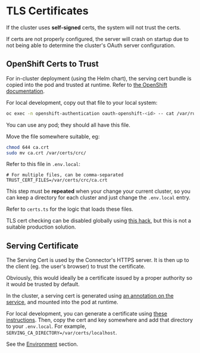 # TLS Certificates
If the cluster uses **self-signed** certs, the system will not trust the certs.

If certs are not properly configured, the server will crash on startup due to not being able to determine the cluster's OAuth server configuration.

## OpenShift Certs to Trust

For in-cluster deployment (using the Helm chart), the serving cert bundle is copied into the pod and trusted at runtime. Refer to [the OpenShift documentation](https://docs.openshift.com/container-platform/4.8/nodes/pods/nodes-pods-secrets.html#nodes-pods-secrets-certificates-about_nodes-pods-secrets).

For local development, copy out that file to your local system:

```sh
oc exec -n openshift-authentication oauth-openshift-<id> -- cat /var/run/secrets/kubernetes.io/serviceaccount/ca.crt > ca.crt
```

You can use any pod; they should all have this file.

Move the file somewhere suitable, eg:
```sh
chmod 644 ca.crt
sudo mv ca.crt /var/certs/crc/
```

Refer to this file in `.env.local`:
```properties
# For multiple files, can be comma-separated
TRUST_CERT_FILES=/var/certs/crc/ca.crt
```

This step must be **repeated** when your change your current cluster, so you can keep a directory for each cluster and just change the `.env.local` entry.

Refer to `certs.ts` for the logic that loads these files.

TLS cert checking can be disabled globally using [this hack](https://stackoverflow.com/a/21961005), but this is not a suitable production solution.

## Serving Certificate
The Serving Cert is used by the Connector's HTTPS server. It is then up to the client (eg. the user's browser) to trust the certificate.

Obviously, this would ideally be a certificate issued by a proper authority so it would be trusted by default.

In the cluster, a serving cert is generated using [an annotation on the service](https://docs.openshift.com/container-platform/3.11/dev_guide/secrets.html#service-serving-certificate-secrets), and mounted into the pod at runtime.

For local development, you can generate a certificate using [these instructions](https://letsencrypt.org/docs/certificates-for-localhost/#making-and-trusting-your-own-certificates). Then, copy the cert and key somewhere and add that directory to your `.env.local`. For example, `SERVING_CA_DIRECTORY=/var/certs/localhost`.

See the [Environment](./developing.md#environment) section.
